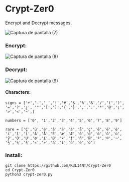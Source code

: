 # Crypt-Zer0
Encrypt and Decrypt messages.

![Captura de pantalla (7)](https://user-images.githubusercontent.com/75953873/120932520-9166e600-c6cc-11eb-922f-e0a4dbd95903.png)



### Encrypt:
![Captura de pantalla (8)](https://user-images.githubusercontent.com/75953873/120932528-9b88e480-c6cc-11eb-8aef-3da71294917b.png)

### Decrypt:
![Captura de pantalla (9)](https://user-images.githubusercontent.com/75953873/120932542-a93e6a00-c6cc-11eb-816e-8960c56645bd.png)


#### Characters:

```
signs = ['+','-','_','!','#','$','%','&','/','(',')',
'=','?','¿', '°','[',']','{','}',',','.','*','@','¡',
'>','<','~',]

numbers = ['0', '1','2','3','4','5','6','7','8','9']

rare = ['Ç','ü','é','â','ä','à','å','ç','ê','ë','è',
'ï','î','ì','Ä','Å','É','æ','Æ','ô','ö','ò','û','ù',
'ÿ','Ö','Ü','ø','£','Ø','×','ƒ','ñ','Ñ','ª','®','¬',
'½','¼','¾','«','»','á','í','ú','é','ó']
```

### Install:
```
git clone https://github.com/R3LI4NT/Crypt-Zer0
cd Crypt-Zer0
python3 crypt-zer0.py
```
